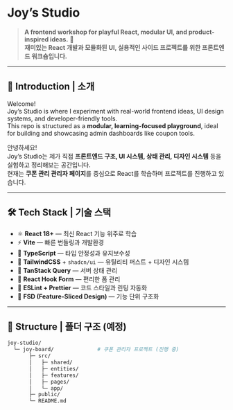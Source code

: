 # Joy’s Studio

> **A frontend workshop for playful React, modular UI, and product-inspired ideas.** 🍊  
> **재미있는 React 개발과 모듈화된 UI, 실용적인 사이드 프로젝트를 위한 프론트엔드 워크숍입니다.**

---

## 👋 Introduction | 소개

Welcome!  
Joy’s Studio is where I experiment with real-world frontend ideas, UI design systems, and developer-friendly tools.  
This repo is structured as a **modular, learning-focused playground**, ideal for building and showcasing admin dashboards like coupon tools.

안녕하세요!  
Joy’s Studio는 제가 직접 **프론트엔드 구조, UI 시스템, 상태 관리, 디자인 시스템** 등을 실험하고 정리해보는 공간입니다.  
현재는 **쿠폰 관리 관리자 페이지**를 중심으로 React를 학습하며 프로젝트를 진행하고 있습니다.

---

## 🛠️ Tech Stack | 기술 스택

- ⚛ **React 18+** — 최신 React 기능 위주로 학습
- ⚡ **Vite** — 빠른 번들링과 개발환경
- 🧩 **TypeScript** — 타입 안정성과 유지보수성
- 🎨 **TailwindCSS** + `shadcn/ui` — 유틸리티 퍼스트 + 디자인 시스템
- 🔄 **TanStack Query** — 서버 상태 관리
- 🧼 **React Hook Form** — 편리한 폼 관리
- 🔧 **ESLint + Prettier** — 코드 스타일과 린팅 자동화
- 📁 **FSD (Feature-Sliced Design)** — 기능 단위 구조화

---

## 📁 Structure | 폴더 구조 (예정)

```bash
joy-studio/
  └─ joy-board/              # 쿠폰 관리자 프로젝트 (진행 중)
       ├─ src/
       │   ├─ shared/
       │   ├─ entities/
       │   ├─ features/
       │   ├─ pages/
       │   └─ app/
       ├─ public/
       └─ README.md
